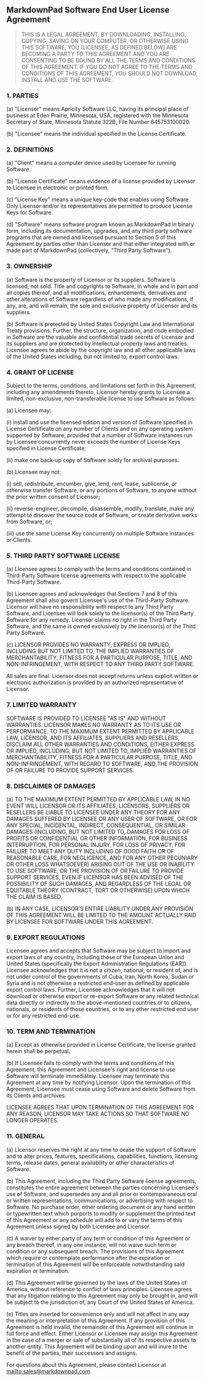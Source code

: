 ## MarkdownPad Software End User License Agreement

> THIS IS A LEGAL AGREEMENT. BY DOWNLOADING, INSTALLING, COPYING, SAVING ON YOUR COMPUTER, OR OTHERWISE USING THIS SOFTWARE, YOU (LICENSEE, AS DEFINED BELOW) ARE BECOMING A PARTY TO THIS AGREEMENT AND YOU ARE CONSENTING TO BE BOUND BY ALL THE TERMS AND CONDITIONS OF THIS AGREEMENT.
> IF YOU DO NOT AGREE TO THE TERMS AND CONDITIONS OF THIS AGREEMENT, YOU SHOULD NOT DOWNLOAD, INSTALL AND USE THE SOFTWARE.

### 1. PARTIES

(a) "Licensor" means Apricity Software LLC, having its principal place of business at Eden Prairie, Minnesota, USA, registered with the Minnesota Secretary of State, Minnesota Statute 322B, File Number 645753100020.   

(b) "Licensee" means the individual specified in the License Certificate.

### 2. DEFINITIONS

(a) "Client" means a computer device used by Licensee for running Software.   

(b) "License Certificate" means evidence of a license provided by Licensor to Licensee in electronic or printed form.   

(c) "License Key" means a unique key-code that enables using Software. Only Licensor and/or its representatives are permitted to produce License Keys for Software. 
  
(d) "Software" means software program known as MarkdownPad in binary form, including its documentation, upgrades, and any third party software programs that are owned and licensed pursuant to Section 5 of this Agreement by parties other than Licensor and that either integrated with or made part of MarkdownPad (collectively, "Third Party Software").

### 3. OWNERSHIP

(a) Software is the property of Licensor or its suppliers. Software is licensed, not sold. Title and copyrights to Software, in whole and in part and all copies thereof, and all modifications, enhancements, derivatives and other alterations of Software regardless of who made any modifications, if any, are, and will remain, the sole and exclusive property of Licensor and its suppliers.   

(b) Software is protected by United States Copyright Law and International Treaty provisions. Further, the structure, organization, and code embodied in Software are the valuable and confidential trade secrets of Licensor and its suppliers and are protected by intellectual property laws and treaties. Licensee agrees to abide by the copyright law and all other applicable laws of the United States including, but not limited to, export control laws.

### 4. GRANT OF LICENSE

Subject to the terms, conditions, and limitations set forth in this Agreement, including any amendments thereto, Licensor hereby grants to Licensee a limited, non-exclusive, non-transferable license to use Software as follows:

(a) Licensee may:   

(i) install and use the licensed edition and version of Software specified in License Certificate on any number of Clients and on any operating system supported by Software, provided that a number of Software instances run by Licensee concurrently never exceeds the number of License Keys specified in License Certificate;   
  
(ii) make one back-up copy of Software solely for archival purposes.  
 
(b) Licensee may not:   

(i) sell, redistribute, encumber, give, lend, rent, lease, sublicense, or otherwise transfer Software, or any portions of Software, to anyone without the prior written consent of Licensor;

(ii) reverse-engineer, decompile, disassemble, modify, translate, make any attempt to discover the source code of Software, or create derivative works from Software, or;

(iii) use the same License Key concurrently on multiple Software instances or Clients.

### 5. THIRD PARTY SOFTWARE LICENSE

(a)	Licensee agrees to comply with the terms and conditions contained in Third-Party Software license agreements with respect to the applicable Third-Party Software.

(b)	Licensee agrees and acknowledges that Sections 7 and 8 of this Agreement shall also govern Licensee's use of the Third-Party Software. Licensor will have no responsibility with respect to any Third Party Software, and Licensee will look solely to the licensor(s) of the Third Party Software for any remedy. Licensor claims no right in the Third Party Software, and the same is owned exclusively by the licensor(s) of the Third Party Software.

(c)	LICENSOR PROVIDES NO WARRANTY, EXPRESS OR IMPLIED, INCLUDING BUT NOT LIMITED TO, THE IMPLIED WARRANTIES OF MERCHANTABILITY, FITNESS FOR A PARTICULAR PURPOSE, TITLE, AND NON-INFRINGEMENT, WITH RESPECT TO ANY THIRD PARTY SOFTWARE.

All sales are final. Licensor does not accept returns unless explicit written or electronic authorization is provided by an authorized representative of Licensor.

### 7. LIMITED WARRANTY

SOFTWARE IS PROVIDED TO LICENSEE "AS IS" AND WITHOUT WARRANTIES. LICENSOR MAKES NO WARRANTY AS TO ITS USE OR PERFORMANCE. TO THE MAXIMUM EXTENT PERMITTED BY APPLICABLE LAW, LICENSOR, AND ITS AFFILIATES, SUPPLIERS AND RESELLERS, DISCLAIM ALL OTHER WARRANTIES AND CONDITIONS, EITHER EXPRESS OR IMPLIED, INCLUDING, BUT NOT LIMITED TO, IMPLIED WARRANTIES OF MERCHANTABILITY, FITNESS FOR A PARTICULAR PURPOSE, TITLE, AND NON-INFRINGEMENT, WITH REGARD TO SOFTWARE, AND THE PROVISION OF OR FAILURE TO PROVIDE SUPPORT SERVICES. 

### 8. DISCLAIMER OF DAMAGES

(a)	TO THE MAXIMUM EXTENT PERMITTED BY APPLICABLE LAW, IN NO EVENT WILL LICENSOR OR ITS AFFILIATES, LICENSORS, SUPPLIERS OR RESELLERS BE LIABLE TO LICENSEE UNDER ANY THEORY FOR ANY DAMAGES SUFFERED BY LICENSEE OR ANY USER OF SOFTWARE, OR FOR ANY SPECIAL, INCIDENTAL, INDIRECT, CONSEQUENTIAL, OR SIMILAR DAMAGES (INCLUDING, BUT NOT LIMITED TO, DAMAGES FOR LOSS OF PROFITS OR CONFIDENTIAL OR OTHER INFORMATION, FOR BUSINESS INTERRUPTION, FOR PERSONAL INJURY, FOR LOSS OF PRIVACY, FOR FAILURE TO MEET ANY DUTY INCLUDING OF GOOD FAITH OR OF REASONABLE CARE, FOR NEGLIGENCE, AND FOR ANY OTHER PECUNIARY OR OTHER LOSS WHATSOEVER) ARISING OUT OF THE USE OR INABILITY TO USE SOFTWARE, OR THE PROVISION OF OR FAILURE TO PROVIDE SUPPORT SERVICES, EVEN IF LICENSOR HAS BEEN ADVISED OF THE POSSIBILITY OF SUCH DAMAGES, AND REGARDLESS OF THE LEGAL OR EQUITABLE THEORY (CONTRACT, TORT OR OTHERWISE) UPON WHICH THE CLAIM IS BASED.

(b)	IN ANY CASE, LICENSOR'S ENTIRE LIABILITY UNDER ANY PROVISION OF THIS AGREEMENT WILL BE LIMITED TO THE AMOUNT ACTUALLY PAID BY LICENSEE FOR SOFTWARE UNDER THIS AGREEMENT. 

### 9. EXPORT REGULATIONS

Licensee agrees and accepts that Software may be subject to import and export laws of any country, including those of the European Union and United States (specifically the Export Administration Regulations (EAR)). Licensee acknowledges that it is not a citizen, national, or resident of, and is not under control of the governments of Cuba, Iran, North Korea, Sudan or Syria and is not otherwise a restricted end-user as defined by applicable export control laws. Further, Licensee acknowledges that it will not download or otherwise export or re-export Software or any related technical data directly or indirectly to the above-mentioned countries or to citizens, nationals, or residents of those countries, or to any other restricted end user or for any restricted end-use.

### 10. TERM AND TERMINATION

(a) Except as otherwise provided in License Certificate, the license granted herein shall be perpetual.

(b) If Licensee fails to comply with the terms and conditions of this Agreement, this Agreement and Licensee's right and license to use Software will terminate immediately. Licensee may terminate this Agreement at any time by notifying Licensor. Upon the termination of this Agreement, Licensee must cease using Software and delete Software from its Clients and archives.

LICENSEE AGREES THAT UPON TERMINATION OF THIS AGREEMENT FOR ANY REASON, LICENSOR MAY TAKE ACTIONS SO THAT SOFTWARE NO LONGER OPERATES.

### 11. GENERAL

(a) Licensor reserves the right at any time to cease the support of Software and to alter prices, features, specifications, capabilities, functions, licensing terms, release dates, general availability or other characteristics of Software.

(b) This Agreement, including the Third Party Software license agreements, constitutes the entire agreement between the parties concerning Licensee's use of Software, and supersedes any and all prior or contemporaneous oral or written representations, communications, or advertising with respect to Software. No purchase order, other ordering document or any hand written or typewritten text which purports to modify or supplement the printed text of this Agreement or any schedule will add to or vary the terms of this Agreement unless signed by both Licensee and Licensor.

(c) A waiver by either party of any term or condition of this Agreement or any breach thereof, in any one instance, will not waive such term or condition or any subsequent breach. The provisions of this Agreement which require or contemplate performance after the expiration or termination of this Agreement will be enforceable notwithstanding said expiration or termination.

(d) This Agreement will be governed by the laws of the United States of America, without reference to conflict of laws principles. Licensee agrees that any litigation relating to this Agreement may only be brought in, and will be subject to the jurisdiction of, any Court of the United States of America.

(e) Titles are inserted for convenience only and will not affect in any way the meaning or interpretation of this Agreement. If any provision of this Agreement is held invalid, the remainder of this Agreement will continue in full force and effect. Either Licensor or Licensee may assign this Agreement in the case of a merger or sale of substantially all of its respective assets to another entity. This Agreement will be binding upon and will inure to the benefit of the parties, their successors and assigns.

For questions about this Agreement, please contact Licensor at <mailto:sales@markdownpad.com>.